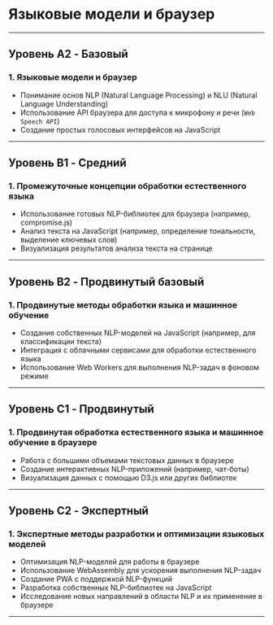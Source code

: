 # **Языковые модели и браузер**

---

## **Уровень A2 - Базовый**

### **1. Языковые модели и браузер**

- Понимание основ NLP (Natural Language Processing) и NLU (Natural Language Understanding)
- Использование API браузера для доступа к микрофону и речи (`Web Speech API`)
- Создание простых голосовых интерфейсов на JavaScript

---

## **Уровень B1 - Средний**

### **1. Промежуточные концепции обработки естественного языка**

- Использование готовых NLP-библиотек для браузера (например, compromise.js)
- Анализ текста на JavaScript (например, определение тональности, выделение ключевых слов)
- Визуализация результатов анализа текста на странице

---

## **Уровень B2 - Продвинутый базовый**

### **1. Продвинутые методы обработки языка и машинное обучение**

- Создание собственных NLP-моделей на JavaScript (например, для классификации текста)
- Интеграция с облачными сервисами для обработки естественного языка
- Использование Web Workers для выполнения NLP-задач в фоновом режиме

---

## **Уровень C1 - Продвинутый**

### **1. Продвинутая обработка естественного языка и машинное обучение в браузере**

- Работа с большими объемами текстовых данных в браузере
- Создание интерактивных NLP-приложений (например, чат-боты)
- Визуализация данных с помощью D3.js или других библиотек

---

## **Уровень C2 - Экспертный**

### **1. Экспертные методы разработки и оптимизации языковых моделей**

- Оптимизация NLP-моделей для работы в браузере
- Использование WebAssembly для ускорения выполнения NLP-задач
- Создание PWA с поддержкой NLP-функций
- Разработка собственных NLP-библиотек на JavaScript
- Исследование новых направлений в области NLP и их применение в браузере

---
